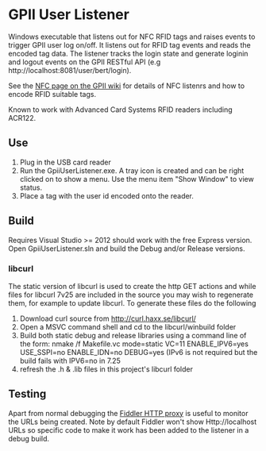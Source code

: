 # GPII User Listener

Windows executable that listens out for NFC RFID tags and raises events to trigger GPII user log on/off. It listens out for RFID tag events and reads the encoded tag data. The listener tracks the login state and generate loginin and logout events on the GPII RESTful API (e.g http://localhost:8081/user/bert/login).

See the [NFC page on the GPII wiki](http://wiki.gpii.net/index.php/Using_the_NFC_Listener) for details of NFC listenrs and how to encode RFID suitable tags.

Known to work with Advanced Card Systems RFID readers including ACR122.

## Use

1. Plug in the USB card reader
2. Run the GpiiUserListener.exe. A tray icon is created and can be right clicked on to show a menu. Use the menu item "Show Window" to view status.
3. Place a tag with the user id encoded onto the reader. 

## Build

Requires Visual Studio >= 2012 should work with the free Express version. 
Open GpiiUserListener.sln and build the Debug and/or Release versions.

### libcurl

The static version of libcurl is used to create the http GET actions and while files for libcurl 7v25 are included in the source you may wish to regenerate them, for example to update libcurl. To generate these files do the following

1. Download curl source from http://curl.haxx.se/libcurl/
2. Open a MSVC command shell and cd to the libcurl/winbuild folder
3. Build both static debug and release libraries using a command line of the form:
     nmake /f Makefile.vc mode=static VC=11 ENABLE_IPV6=yes USE_SSPI=no ENABLE_IDN=no DEBUG=yes
	(IPv6 is not required but the build fails with IPV6=no in 7.25
4. refresh the .h & .lib files in this project's libcurl folder

## Testing 

Apart from normal debugging the [Fiddler HTTP proxy](http://fiddler2.com/) is useful to monitor the URLs being created. Note by default Fiddler won't show Http://localhost URLs so specific code to make it work has been added to the listener in a debug build.
